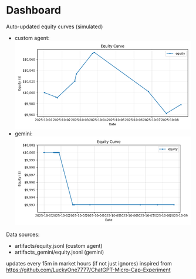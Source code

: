 # Dashboard

Auto-updated equity curves (simulated)

- custom agent: ![Equity Curve](artifacts/equity.png?v=de411f8)
- gemini: ![Equity Curve (Gemini)](artifacts_gemini/equity.png?v=de411f8)

Data sources:
- artifacts/equity.jsonl (custom agent)
- artifacts_gemini/equity.jsonl (gemini)

updates every 15m in market hours (if not just ignores)
inspired from https://github.com/LuckyOne7777/ChatGPT-Micro-Cap-Experiment